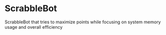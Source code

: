 # ScrabbleBot
ScrabbleBot that tries to maximize points while focusing on system memory usage and overall efficiency 
